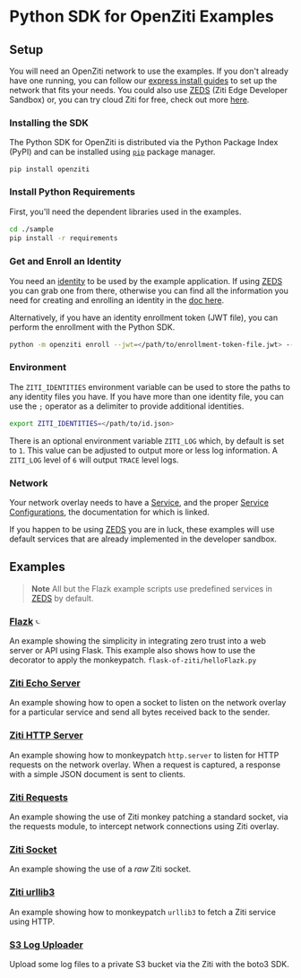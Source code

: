 # Python SDK for OpenZiti Examples

## Setup

You will need an OpenZiti network to use the examples. If you don't already have one running, you can follow our [express install guides](https://docs.openziti.io/docs/learn/quickstarts/network/)
to set up the network that fits your needs. You could also use [ZEDS](https://zeds.openziti.org) (Ziti Edge Developer Sandbox) or, you can try cloud Ziti for free, check out more [here](https://docs.openziti.io/).

### Installing the SDK

The Python SDK for OpenZiti is distributed via the Python Package Index (PyPI) and can be installed using
[`pip`](https://pypi.org/project/openziti/) package manager.

```shell
pip install openziti
```

### Install Python Requirements

First, you'll need the dependent libraries used in the examples.

  ```bash
  cd ./sample
  pip install -r requirements
  ```

### Get and Enroll an Identity

You need an [identity](https://docs.openziti.io/docs/learn/core-concepts/identities/overview) to be used by the example 
application. If using [ZEDS](https://zeds.openziti.org) you can grab one from there, otherwise you can find all the
information you need for creating and enrolling an identity in the [doc here](https://docs.openziti.io/docs/learn/core-concepts/identities/overview#creating-an-identity).

Alternatively, if you have an identity enrollment token (JWT file), you can perform the enrollment with the Python SDK.

  ```bash
  python -m openziti enroll --jwt=</path/to/enrollment-token-file.jwt> --identity=</path/to/id.json>
  ```

### Environment

The `ZITI_IDENTITIES` environment variable can be used to store the paths to any identity files you have. If you have 
more than one identity file, you can use the `;` operator as a delimiter to provide additional identities.

  ```bash
  export ZITI_IDENTITIES=</path/to/id.json>
  ```

There is an optional environment variable `ZITI_LOG` which, by default is set to `1`. This value can be adjusted to 
output more or less log information. A `ZITI_LOG` level of `6` will output `TRACE` level logs.

### Network

Your network overlay needs to have a [Service](https://docs.openziti.io/docs/learn/core-concepts/services/overview), 
and the proper [Service Configurations](https://docs.openziti.io/docs/learn/core-concepts/config-store/overview), the 
documentation for which is linked.

If you happen to be using [ZEDS](https://zeds.openziti.org) you are in luck, these examples will use default services 
that are already implemented in the developer sandbox.

## Examples

> **Note**
> All but the Flazk example scripts use predefined services in [ZEDS](https://zeds.openziti.org) by default.

### [Flazk](flask-of-ziti) <img src="../images/python-flask.jpg" width="2%">

An example showing the simplicity in integrating zero trust into a web server or API using Flask. This example also 
shows how to use the decorator to apply the monkeypatch.
`flask-of-ziti/helloFlazk.py`

### [Ziti Echo Server](ziti-echo-server)

An example showing how to open a socket to listen on the network overlay for a particular service and send all bytes 
received back to the sender.

### [Ziti HTTP Server](ziti-http-server)

An example showing how to monkeypatch `http.server` to listen for HTTP requests on the network overlay. When a request 
is captured, a response with a simple JSON document is sent to clients.

### [Ziti Requests](ziti-requests)

An example showing the use of Ziti monkey patching a standard socket, via the requests module, to intercept network 
connections using Ziti overlay.

### [Ziti Socket](ziti-socket)

An example showing the use of a _raw_ Ziti socket.

### [Ziti urllib3](ziti-urllib3)

An example showing how to monkeypatch `urllib3` to fetch a Ziti service using HTTP.

### [S3 Log Uploader](sample/s3z)

Upload some log files to a private S3 bucket via the Ziti with the boto3 SDK.
